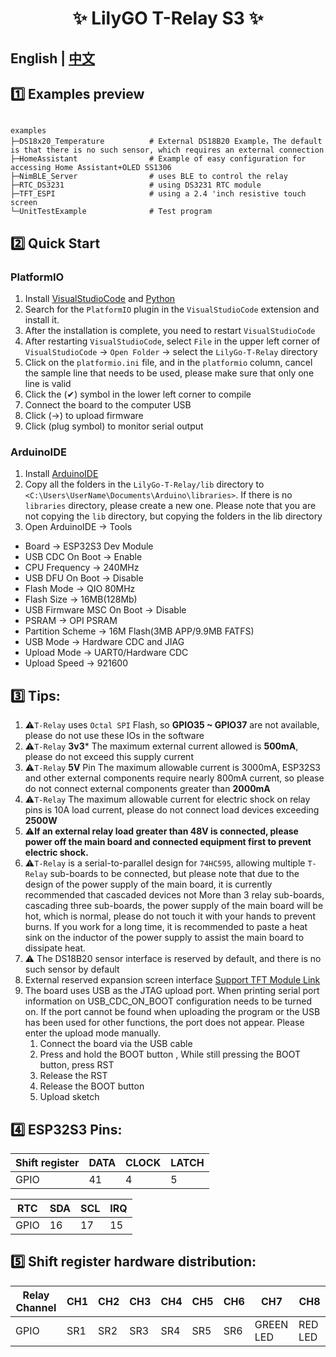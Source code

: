 <h1 align = "center">✨ LilyGO T-Relay S3  ✨</h1>

## **English | [中文](README_CN.MD)**

## 1️⃣ Examples preview

````

examples 
├─DS18x20_Temperature          # External DS18B20 Example，The default is that there is no such sensor, which requires an external connection
├─HomeAssistant                # Example of easy configuration for accessing Home Assistant+OLED SS1306
├─NimBLE_Server                # uses BLE to control the relay
├─RTC_DS3231                   # using DS3231 RTC module
├─TFT_ESPI                     # using a 2.4 'inch resistive touch screen
└─UnitTestExample              # Test program

````

## 2️⃣ Quick Start

### PlatformIO

1. Install [VisualStudioCode](https://code.visualstudio.com/) and [Python](https://www.python.org/)
2. Search for the `PlatformIO` plugin in the `VisualStudioCode` extension and install it.
3. After the installation is complete, you need to restart `VisualStudioCode`
4. After restarting `VisualStudioCode`, select `File` in the upper left corner of `VisualStudioCode` -> `Open Folder` -> select the `LilyGo-T-Relay` directory
5. Click on the `platformio.ini` file, and in the `platformio` column, cancel the sample line that needs to be used, please make sure that only one line is valid
6. Click the (✔) symbol in the lower left corner to compile
7. Connect the board to the computer USB
8. Click (→) to upload firmware
9. Click (plug symbol) to monitor serial output


### ArduinoIDE

1. Install [ArduinoIDE](https://www.arduino.cc/en/software)
2. Copy all the folders in the `LilyGo-T-Relay/lib` directory to `<C:\Users\UserName\Documents\Arduino\libraries>`. If there is no `libraries` directory, please create a new one. Please note that you are not copying the `lib` directory, but copying the folders in the lib directory
3. Open ArduinoIDE -> Tools
- Board -> ESP32S3 Dev Module
- USB CDC On Boot -> Enable
- CPU Frequency -> 240MHz
- USB DFU On Boot -> Disable
- Flash Mode -> QIO 80MHz
- Flash Size -> 16MB(128Mb)
- USB Firmware MSC On Boot -> Disable
- PSRAM -> OPI PSRAM
- Partition Scheme -> 16M Flash(3MB APP/9.9MB FATFS)
- USB Mode -> Hardware CDC and JIAG
- Upload Mode -> UART0/Hardware CDC
- Upload Speed -> 921600





## 3️⃣ Tips:

1. ⚠`T-Relay` uses `Octal SPI` Flash, so **GPIO35 ~ GPIO37** are not available, please do not use these IOs in the software
2. ⚠`T-Relay` **3v3*** The maximum external current allowed is **500mA**, please do not exceed this supply current
3. ⚠`T-Relay` **5V** Pin The maximum allowable current is 3000mA, ESP32S3 and other external components require nearly 800mA current, so please do not connect external components greater than **2000mA**
4. ⚠`T-Relay` The maximum allowable current for electric shock on relay pins is 10A load current, please do not connect load devices exceeding **2500W**
5. ⚠**If an external relay load greater than 48V is connected, please power off the main board and connected equipment first to prevent electric shock.**
6. ⚠`T-Relay` is a serial-to-parallel design for `74HC595`, allowing multiple `T-Relay` sub-boards to be connected, but please note that due to the design of the power supply of the main board, it is currently recommended that cascaded devices not More than 3 relay sub-boards, cascading three sub-boards, the power supply of the main board will be hot, which is normal, please do not touch it with your hands to prevent burns. If you work for a long time, it is recommended to paste a heat sink on the inductor of the power supply to assist the main board to dissipate heat.
7. ⚠ The DS18B20 sensor interface is reserved by default, and there is no such sensor by default
8. External reserved expansion screen interface [Support TFT Module Link](http://www.lcdwiki.com/zh/2.8inch_SPI_Module_ILI9341_SKU:MSP2807)
9. The board uses USB as the JTAG upload port. When printing serial port information on USB_CDC_ON_BOOT configuration needs to be turned on. 
If the port cannot be found when uploading the program or the USB has been used for other functions, the port does not appear. 
Please enter the upload mode manually. 
   1. Connect the board via the USB cable
   2. Press and hold the BOOT button , While still pressing the BOOT button, press RST
   3. Release the RST
   4. Release the BOOT button
   5. Upload sketch

## 4️⃣ ESP32S3 Pins:

| Shift register | DATA | CLOCK | LATCH |
| -------------- | ---- | ----- | ----- |
| GPIO           | 41   | 4     | 5     |

| RTC  | SDA | SCL | IRQ |
| ---- | --- | --- | --- |
| GPIO | 16  | 17  | 15  |

## 5️⃣ Shift register hardware distribution:

| Relay Channel | CH1 | CH2 | CH3 | CH4 | CH5 | CH6 | CH7       | CH8     |
| ------------- | --- | --- | --- | --- | --- | --- | --------- | ------- |
| GPIO          | SR1 | SR2 | SR3 | SR4 | SR5 | SR6 | GREEN LED | RED LED |